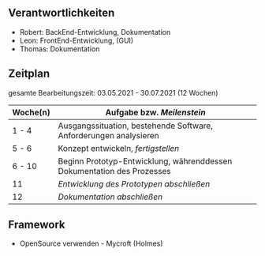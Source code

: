 ## Verantwortlichkeiten

- Robert: BackEnd-Entwicklung, Dokumentation
- Leon: FrontEnd-Entwicklung, (GUI)
- Thomas: Dokumentation



## Zeitplan

gesamte Bearbeitungszeit: 03.05.2021 - 30.07.2021 (12 Wochen)

| Woche(n) | Aufgabe bzw. _Meilenstein_                                   |
| -------- | ------------------------------------------------------------ |
| 1 - 4    | Ausgangssituation, bestehende Software, Anforderungen analysieren |
| 5 -  6   | Konzept entwickeln, _fertigstellen_                          |
| 6 - 10   | Beginn Prototyp-Entwicklung, währenddessen Dokumentation des Prozesses |
| 11       | _Entwicklung des Prototypen abschließen_                     |
| 12       | _Dokumentation abschließen_                                  |



## Framework

- OpenSource verwenden - Mycroft (Holmes)
